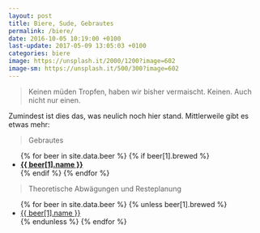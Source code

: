 ```yaml
---
layout: post
title: Biere, Sude, Gebrautes
permalink: /biere/
date: 2016-10-05 10:19:00 +0100
last-update: 2017-05-09 13:05:03 +0100
categories: biere
image: https://unsplash.it/2000/1200?image=602
image-sm: https://unsplash.it/500/300?image=602
---
```


> Keinen müden Tropfen, haben wir bisher vermaischt. Keinen. Auch nicht nur einen.

Zumindest ist dies das, was neulich noch hier stand. Mittlerweile gibt es etwas mehr:

> Gebrautes

<ul class="alpha-list-style">
{% for beer in site.data.beer %}
  {% if beer[1].brewed %}
    <li><a href="../{{beer[0]}}/"><b>{{ beer[1].name }}</b></a></li>
  {% endif %}
{% endfor %}
</ul>

> Theoretische Abwägungen und Resteplanung

<ul class="alpha-list-style">
{% for beer in site.data.beer %}
  {% unless beer[1].brewed %}
    <li><a href="../{{beer[0]}}/">{{ beer[1].name }}</a></li>
  {% endunless %}
{% endfor %}
</ul>

